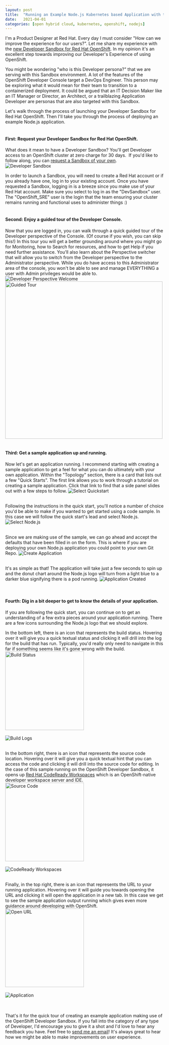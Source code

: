 ```yaml
---
layout: post
title:  "Running an Example Node.js Kubernetes based Application with the new Developer Sandbox for Red Hat OpenShift"
date:   2021-04-01
categories: [open hybrid cloud, kubernetes, openshift, nodejs]
---
```

I'm a Product Designer at Red Hat. Every day I must consider "How can we improve the experience for our users?". Let me share my experience with the [new Developer Sandbox for Red Hat OpenShift](https://developers.redhat.com/developer-sandbox). In my opinion it's an excellent step towards improving our Developer's Experience of using OpenShift.

You might be wondering "who is this Developer persona?" that we are serving with this Sandbox environment. A lot of the features of the OpenShift Developer Console target a DevOps Engineer. This person may be exploring what it would mean for their team to transition to a containerized deployment. It could be argued that an IT Decision Maker like an IT Manager or Director, an Architect, or a trailblazing Application Developer are personas that are also targeted with this Sandbox.

Let's walk through the process of launching your Developer Sandbox for Red Hat OpenShift. Then I'll take you through the process of deploying an example Node.js application.<br><br>

#### First: Request your Developer Sandbox for Red Hat OpenShift.
What does it mean to have a Developer Sandbox? You'll get Developer access to an OpenShift cluster at zero charge for 30 days.  If you'd like to follow along, you can [request a Sandbox of your own](https://developers.redhat.com/developer-sandbox).
![Developer Sandbox](https://github.com/lizsurette/lizsurette.github.io/raw/main/static/img/_posts/developer-sandbox.png)

In order to launch a Sandbox, you will need to create a Red Hat account or if you already have one, log in to your existing account. Once you have requested a Sandbox, logging in is a breeze since you make use of your Red Hat account. Make sure you select to log in as the "DevSandbox" user. The "OpenShift_SRE" user is the login that the team ensuring your cluster remains running and functional uses to administer things :)<br><br>

#### Second: Enjoy a guided tour of the Developer Console.
Now that you are logged in, you can walk through a quick guided tour of the Developer perspective of the Console. (Of course if you wish, you can skip this!) In this tour you will get a better grounding around where you might go for Monitoring, how to Search for resources, and how to get Help if you need further assistance. You'll also learn about the Perspective switcher that will allow you to switch from the Developer perspective to the Administrator perspective. While you do have access to this Administrator area of the console, you won't be able to see and manage EVERYTHING a user with Admin privileges would be able to.
![Developer Perspective Welcome](https://github.com/lizsurette/lizsurette.github.io/raw/main/static/img/_posts/welcome-dev-perspective.png)
<img src="https://github.com/lizsurette/lizsurette.github.io/raw/main/static/img/_posts/guided-tour.png" alt="Guided Tour" width="500"/><br><br>

#### Third: Get a sample application up and running.
Now let's get an application running. I recommend starting with creating a sample application to get a feel for what you can do ultimately with your own application. Within the "Topology" section, there is a card that lists out a few "Quick Starts". The first link allows you to work through a tutorial on creating a sample application. Click that link to find that a side panel slides out with a few steps to follow.
![Select Quickstart](https://github.com/lizsurette/lizsurette.github.io/raw/main/static/img/_posts/select-quickstart.png)
<br><br>

Following the instructions in the quick start, you'll notice a number of choice you'd be able to make if you wanted to get started using a code sample. In this case we will follow the quick start's lead and select Node.js.
![Select Node.js](https://github.com/lizsurette/lizsurette.github.io/raw/main/static/img/_posts/select-nodejs.png)
<br><br>

Since we are making use of the sample, we can go ahead and accept the defaults that have been filled in on the form. This is where if you are deploying your own Node.js application you could point to your own Git Repo.
![Create Application](https://github.com/lizsurette/lizsurette.github.io/raw/main/static/img/_posts/create-application.png)
<br><br>

It's as simple as that! The application will take just a few seconds to spin up and the donut chart around the Node.js logo will turn from a light blue to a darker blue signifying there is a pod running.
![Application Created](https://github.com/lizsurette/lizsurette.github.io/raw/main/static/img/_posts/application-created.png)
<br><br><br>

#### Fourth: Dig in a bit deeper to get to know the details of your application.
If you are following the quick start, you can continue on to get an understanding of a few extra pieces around your application running. There are a few icons surrounding the Node.js logo that we should explore.

In the bottom left, there is an icon that represents the build status. Hovering over it will give you a quick textual status and clicking it will drill into the log for the build that has run. Typically, you'd really only need to navigate in this far if something seems like it's gone wrong with the build.<br>
<img src="https://github.com/lizsurette/lizsurette.github.io/raw/main/static/img/_posts/build-status.png" alt="Build Status" width="250"/>
<br><br>
![Build Logs](/static/img/_posts/build-logs.png)
<br><br>

In the bottom right, there is an icon that represents the source code location. Hovering over it will give you a quick textual hint that you can access the code and clicking it will drill into the source code for editing. In the case of this sample running on the OpenShift Developer Sandbox, it opens up [Red Hat CodeReady Workspaces](https://developers.redhat.com/products/codeready-workspaces/overview) which is an OpenShift-native developer workspace server and IDE.<br>
<img src="https://github.com/lizsurette/lizsurette.github.io/raw/main/static/img/_posts/source-code.png" alt="Source Code" width="250"/>
<br><br>
![CodeReady Workspaces](/static/img/_posts/crw.png)
<br><br>

Finally, in the top right, there is an icon that represents the URL to your running application. Hovering over it will guide you towards opening the URL and clicking it will open the application in a new tab. In this case we get to see the sample application output running which gives even more guidance around developing with OpenShift.<br>
<img src="https://github.com/lizsurette/lizsurette.github.io/raw/main/static/img/_posts/open-url.png" alt="Open URL" width="250"/>
<br><br>
![Application](/static/img/_posts/application.png)
<br><br><br>

That's it for the quick tour of creating an example application making use of the OpenShift Developer Sandbox. If you fall into the category of any type of Developer, I'd encourage you to give it a shot and I'd love to hear any feedback you have. Feel free to [send me an email](https://lizsurette.github.io/about/)! It's always great to hear how we might be able to make improvements on user experience.
